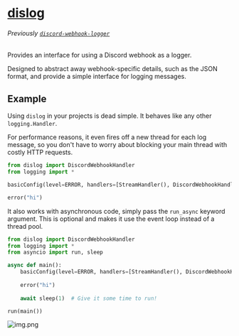# [dislog](https://pypi.org/project/dislog/)

###### Previously [`discord-webhook-logger`](https://pypi.org/project/discord-webhook-logger/)

Provides an interface for using a Discord webhook as a logger.

Designed to abstract away webhook-specific details, such as the JSON format, and provide a simple interface for logging messages.

## Example

Using `dislog` in your projects is dead simple. It behaves like any other `logging.Handler`.

For performance reasons, it even fires off a new thread for each log message, so you don't have to worry about blocking your main thread with costly HTTP requests.

```py
from dislog import DiscordWebhookHandler
from logging import *

basicConfig(level=ERROR, handlers=[StreamHandler(), DiscordWebhookHandler("url", DEBUG)])

error("hi")
```

It also works with asynchronous code, simply pass the `run_async` keyword argument. This is optional and makes it use the event loop instead of a thread pool.

```py
from dislog import DiscordWebhookHandler
from logging import *
from asyncio import run, sleep

async def main():
    basicConfig(level=ERROR, handlers=[StreamHandler(), DiscordWebhookHandler("url", run_async=True)])
    
    error("hi")
    
    await sleep(1)  # Give it some time to run!

run(main())
```

![img.png](img.png)
